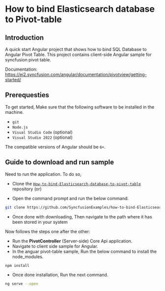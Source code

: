 # How to bind Elasticsearch database to Pivot-table

## Introduction

A quick start Angular project that shows how to bind SQL Database to Angular Pivot Table. This project contains client-side Angular sample for syncfusion pivot table.

Documentation: https://ej2.syncfusion.com/angular/documentation/pivotview/getting-started/

## Prerequesties

To get started, Make sure that the following software to be installed in the machine.

* `git`
* `Node.js`
* `Visual Studio Code` (optional)
* `Visual Studio 2022` (optional)

The compatible versions of Angular should be `6+`.

## Guide to download and run sample

Need to run the application. To do so,

* Clone the [`How-to-bind-Elasticsearch-database-to-pivot-table`](https://github.com/SyncfusionExamples/how-to-bind-Elasticsearch-database-to-pivot-table) repository (or)

* Open the command prompt and run the below command.

```sh
git clone https://github.com/SyncfusionExamples/how-to-bind-Elasticsearch-database-to-pivot-table.git
```

* Once done with downloading, Then navigate to the path where it has been stored in your system

Now follows the steps one after the other:

* Run the **PivotController** (Server-side) Core Api application.
* Navigate to client side sample for Angular.
* In the anguar pivot-table sample, Run the below command to install the node_modules.
```sh
npm install
```
* Once done installation, Run the next command.
```sh
ng serve --open
```